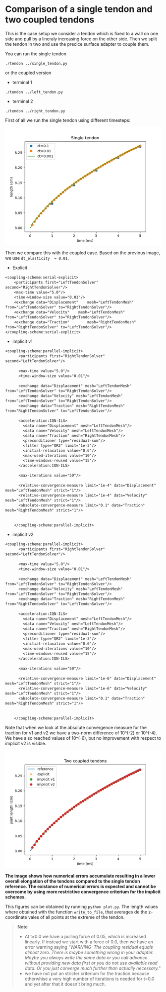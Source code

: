 # Comparison of a single tendon and two coupled tendons

This is the case setup we consider a tendon which is fixed to a wall on one side and pull by a lineraly increasing force on the other side. Then we split the tendon in two and use the precice surface adapter to couple them. 

You can run the single tendon
```
./tendon ../single_tendon.py
```

or the coupled version
- terminal 1
```
./tendon ../left_tendon.py
```
- terminal 2
```
./tendon ../right_tendon.py
```

First of all we run the single tendon using different timesteps:

![image](Figure_1.png)

Then we compare this with the coupled case. Based on the previous image, we use `dt_elasticity  = 0.01`. 
- Explicit
```
<coupling-scheme:serial-explicit>
    <participants first="LeftTendonSolver" second="RightTendonSolver"/>
    <max-time value="5.0"/>           
    <time-window-size value="0.01"/>   
    <exchange data="Displacement"    mesh="LeftTendonMesh"    from="LeftTendonSolver" to="RightTendonSolver"/>
    <exchange data="Velocity"    mesh="LeftTendonMesh"    from="LeftTendonSolver" to="RightTendonSolver"/>
    <exchange data="Traction"        mesh="RightTendonMesh" from="RightTendonSolver" to="LeftTendonSolver"/>  
</coupling-scheme:serial-explicit> 
```
- implicit v1 
```
<coupling-scheme:parallel-implicit>
      <participants first="RightTendonSolver" second="LeftTendonSolver"/>

      <max-time value="5.0"/>           
      <time-window-size value="0.01"/>   

      <exchange data="Displacement" mesh="LeftTendonMesh" from="LeftTendonSolver" to="RightTendonSolver"/>  
      <exchange data="Velocity" mesh="LeftTendonMesh" from="LeftTendonSolver" to="RightTendonSolver"/>  
      <exchange data="Traction" mesh="RightTendonMesh" from="RightTendonSolver" to="LeftTendonSolver"/>   

      <acceleration:IQN-ILS>
        <data name="Displacement" mesh="LeftTendonMesh"/>
        <data name="Velocity" mesh="LeftTendonMesh"/>
        <data name="Traction" mesh="RightTendonMesh"/>
        <preconditioner type="residual-sum"/>
        <filter type="QR2" limit="1e-3"/>
        <initial-relaxation value="0.6"/>
        <max-used-iterations value="10"/>
        <time-windows-reused value="15"/>
      </acceleration:IQN-ILS>

      <max-iterations value="50"/>

      <relative-convergence-measure limit="1e-4" data="Displacement" mesh="LeftTendonMesh" strict="1"/>
      <relative-convergence-measure limit="1e-4" data="Velocity" mesh="LeftTendonMesh" strict="1"/>
      <absolute-convergence-measure limit="0.1" data="Traction" mesh="RightTendonMesh" strict="1"/>


    </coupling-scheme:parallel-implicit>
```
- implicit v2
```
<coupling-scheme:parallel-implicit>
      <participants first="RightTendonSolver" second="LeftTendonSolver"/>

      <max-time value="5.0"/>           
      <time-window-size value="0.01"/>   

      <exchange data="Displacement" mesh="LeftTendonMesh" from="LeftTendonSolver" to="RightTendonSolver"/>  
      <exchange data="Velocity" mesh="LeftTendonMesh" from="LeftTendonSolver" to="RightTendonSolver"/>  
      <exchange data="Traction" mesh="RightTendonMesh" from="RightTendonSolver" to="LeftTendonSolver"/>   

      <acceleration:IQN-ILS>
        <data name="Displacement" mesh="LeftTendonMesh"/>
        <data name="Velocity" mesh="LeftTendonMesh"/>
        <data name="Traction" mesh="RightTendonMesh"/>
        <preconditioner type="residual-sum"/>
        <filter type="QR2" limit="1e-3"/>
        <initial-relaxation value="0.6"/>
        <max-used-iterations value="10"/>
        <time-windows-reused value="15"/>
      </acceleration:IQN-ILS>

      <max-iterations value="50"/>

      <relative-convergence-measure limit="1e-6" data="Displacement" mesh="LeftTendonMesh" strict="1"/>
      <relative-convergence-measure limit="1e-6" data="Velocity" mesh="LeftTendonMesh" strict="1"/>
      <absolute-convergence-measure limit="0.1" data="Traction" mesh="RightTendonMesh" strict="1"/>


    </coupling-scheme:parallel-implicit>

```

Note that when we look at the absolute convergence measure for the traction for v1 and v2 we have a two-norm difference of 10^(-2) or 10^(-4). We have also reached values of 10^(-6), but no improvement with respect to implicit v2 is visible. 

![image](Figure_2.png)

**The image shows how numerical errors accumulate resulting in a lower overall elongation of the tendons compared to the single tendon reference. The existance of numerical errors is expected and cannot be overcome by using more restrictive convergence criterium for the implicit schemes.**

This figures can be obtained by running `python plot.py`. The length values where obtained with the function `write_to_file`, that averages de the z-coordinate vales of all points at the extreme of the tendon.

> **Note**
> - At t=0.0 we have a pulling force of 0.05, which is increased linearly. If instead we start with a force of 0.0, then we have an error warning saying *"WARNING: The coupling residual equals almost zero. There is maybe something wrong in your adapter. Maybe you always write the same data or you call advance without providing new data first or you do not use available read data. Or you just converge much further than actually necessary."*
> - we have not put an stricter criterium for the traction because otherwhise a very high number of iterations is needed for t=0.0 and yet after that it doesn't bring much. 
